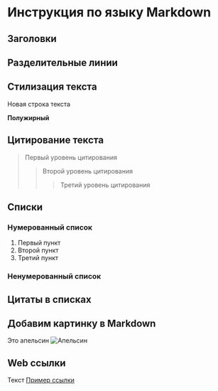 # Инструкция по языку Markdown 

## Заголовки

## Разделительные линии

## Стилизация текста 

Новая строка текста

**Полужирный**

## Цитирование текста
> Первый уровень цитирования
>> Второй уровень цитирования
>>> Третий уровень цитирования

## Списки
### Нумерованный список
1. Первый пункт
2. Второй пункт
3. Третий пункт

### Ненумерованный список 

## Цитаты в списках

## Добавим картинку в Markdown
Это апельсин
![Апельсин](orange.jpg)

## Web ссылки
Текст [Пример ссылки](http://example.com "Всплывающая подсказка")

